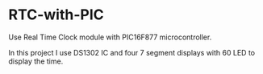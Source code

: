 # RTC-with-PIC
Use Real Time Clock module with PIC16F877 microcontroller.

In this project I use DS1302 IC and four 7 segment displays with 60 LED to display the time.
